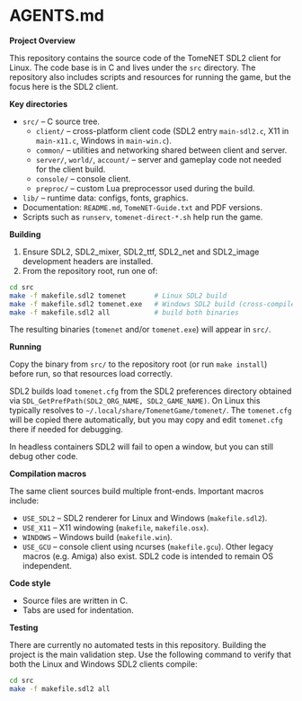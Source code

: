 # AGENTS.md

**Project Overview**

This repository contains the source code of the TomeNET SDL2 client for Linux. The code base is in C and lives under the `src` directory. The repository also includes scripts and resources for running the game, but the focus here is the SDL2 client.

**Key directories**

- `src/` – C source tree.
  - `client/` – cross-platform client code (SDL2 entry `main-sdl2.c`, X11 in `main-x11.c`, Windows in `main-win.c`).
  - `common/` – utilities and networking shared between client and server.
  - `server/`, `world/`, `account/` – server and gameplay code not needed for the client build.
  - `console/` – console client.
  - `preproc/` – custom Lua preprocessor used during the build.
- `lib/` – runtime data: configs, fonts, graphics.
- Documentation: `README.md`, `TomeNET-Guide.txt` and PDF versions.
- Scripts such as `runserv`, `tomenet-direct-*.sh` help run the game.

**Building**

1. Ensure SDL2, SDL2_mixer, SDL2_ttf, SDL2_net and SDL2_image development headers are installed.
2. From the repository root, run one of:

```bash
cd src
make -f makefile.sdl2 tomenet       # Linux SDL2 build
make -f makefile.sdl2 tomenet.exe   # Windows SDL2 build (cross-compile)
make -f makefile.sdl2 all           # build both binaries
```
The resulting binaries (`tomenet` and/or `tomenet.exe`) will appear in `src/`.

**Running**

Copy the binary from `src/` to the repository root (or run `make install`) before run,
so that resources load correctly.

SDL2 builds load `tomenet.cfg` from the SDL2 preferences directory obtained via
`SDL_GetPrefPath(SDL2_ORG_NAME, SDL2_GAME_NAME)`. On Linux this typically
resolves to `~/.local/share/TomenetGame/tomenet/`. The `tomenet.cfg` will be copied there
automatically, but you may copy and edit `tomenet.cfg` there if needed for debugging.

In headless containers SDL2 will fail to open a window, but you can still debug other code.

**Compilation macros**

The same client sources build multiple front-ends. Important macros include:
- `USE_SDL2` – SDL2 renderer for Linux and Windows (`makefile.sdl2`).
- `USE_X11` – X11 windowing (`makefile`, `makefile.osx`).
- `WINDOWS` – Windows build (`makefile.win`).
- `USE_GCU` – console client using ncurses (`makefile.gcu`).
Other legacy macros (e.g. Amiga) also exist. SDL2 code is intended to remain OS independent.

**Code style**

- Source files are written in C.
- Tabs are used for indentation.

**Testing**

There are currently no automated tests in this repository. Building the project is the main validation step.
Use the following command to verify that both the Linux and Windows SDL2 clients compile:

```bash
cd src
make -f makefile.sdl2 all
```

